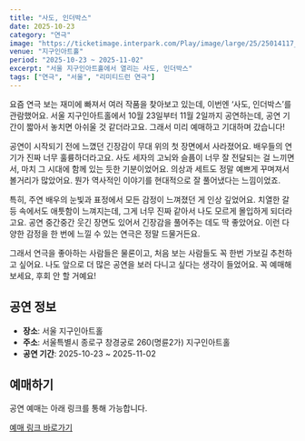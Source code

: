 ```yaml
---
title: "사도, 인더박스"
date: 2025-10-23
category: "연극"
image: "https://ticketimage.interpark.com/Play/image/large/25/25014117_p.gif"
venue: "지구인아트홀"
period: "2025-10-23 ~ 2025-11-02"
excerpt: "서울 지구인아트홀에서 열리는 사도, 인더박스"
tags: ["연극", "서울", "리미티드런 연극"]
---
```


요즘 연극 보는 재미에 빠져서 여러 작품을 찾아보고 있는데, 이번엔 ‘사도, 인더박스’를 관람했어요. 서울 지구인아트홀에서 10월 23일부터 11월 2일까지 공연하는데, 공연 기간이 짧아서 놓치면 아쉬울 것 같더라고요. 그래서 미리 예매하고 기대하며 갔습니다!

공연이 시작되기 전에 느꼈던 긴장감이 무대 위의 첫 장면에서 사라졌어요. 배우들의 연기가 진짜 너무 훌륭하더라고요. 사도 세자의 고뇌와 슬픔이 너무 잘 전달되는 걸 느끼면서, 마치 그 시대에 함께 있는 듯한 기분이었어요. 의상과 세트도 정말 예쁘게 꾸며져서 볼거리가 많았어요. 뭔가 역사적인 이야기를 현대적으로 잘 풀어냈다는 느낌이었죠.

특히, 주연 배우의 눈빛과 표정에서 모든 감정이 느껴졌던 게 인상 깊었어요. 치열한 갈등 속에서도 애틋함이 느껴지는데, 그게 너무 진짜 같아서 나도 모르게 몰입하게 되더라고요. 공연 중간중간 웃긴 장면도 있어서 긴장감을 풀어주는 데도 딱 좋았어요. 이런 다양한 감정을 한 번에 느낄 수 있는 연극은 정말 드물거든요.

그래서 연극을 좋아하는 사람들은 물론이고, 처음 보는 사람들도 꼭 한번 가보길 추천하고 싶어요. 나도 앞으로 더 많은 공연을 보러 다니고 싶다는 생각이 들었어요. 꼭 예매해 보세요, 후회 안 할 거예요!

## 공연 정보

- **장소**: 서울 지구인아트홀
- **주소**: 서울특별시 종로구 창경궁로 260(명륜2가) 지구인아트홀
- **공연 기간**: 2025-10-23 ~ 2025-11-02

## 예매하기

공연 예매는 아래 링크를 통해 가능합니다.

[예매 링크 바로가기](https://tickets.interpark.com/goods/25014117)
